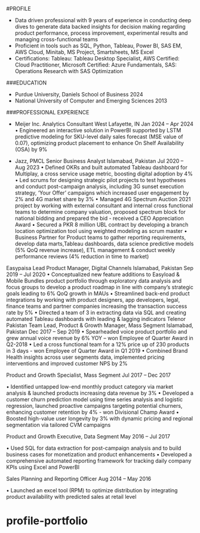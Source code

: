 #PROFILE
- Data driven professional with 9 years of experience in conducting deep dives to generate data backed insights for decision making regarding product performance, process improvement, experimental results and managing cross-functional teams
- Proficient in tools such as SQL, Python, Tableau, Power BI, SAS EM, AWS Cloud, Minitab, MS Project, Smartsheets, MS Excel
- Certifications: Tableau: Tableau Desktop Specialist, AWS Certified: Cloud Practitioner, Microsoft Certified: Azure Fundamentals, SAS: Operations Research with SAS Optimization

###EDUCATION
- Purdue University, Daniels School of Business 2024
- National University of Computer and Emerging Sciences 2013 

###PROFESSIONAL EXPERIENCE	
- Meijer Inc.
Analytics Consultant 	West Lafayette, IN
Jan 2024 – Apr 2024
•	Engineered an interactive solution in PowerBI supported by LSTM predictive modeling for SKU-level daily sales forecast (MSE value of 0.07), optimizing product placement to enhance On Shelf Availability (OSA) by 9%

- Jazz, PMCL
Senior Business Analyst	Islamabad, Pakistan
Jul 2020 – Aug 2023
•	Defined OKRs and built automated Tableau dashboard for Multiplay, a cross service usage metric, boosting digital adoption by 4%
•	Led scrums for designing strategic pilot projects to test hypotheses and conduct post-campaign analysis, including 3G sunset execution strategy, ‘Your Offer’ campaigns which increased user engagement by 2% and 4G market share by 3%
•	Managed 4G Spectrum Auction 2021 project by working with external consultant and internal cross functional teams to determine company valuation, proposed spectrum block for national bidding and prepared the bid - received a CEO Appreciation Award
•	Secured a PKR 8 million UBL contract by developing a branch location optimization tool using weighted modeling as scrum master
•	Business Partner for Product teams to gather reporting requirements, develop data marts,Tableau dashboards, data science predictive models (5% QoQ revenue increase), ETL management & conduct weekly performance reviews (4% reduction in time to market)

Easypaisa
Lead Product Manager, Digital Channels	Islamabad, Pakistan
Sep 2019 – Jul 2020
•	Conceptualized new feature additions to Easyload & Mobile Bundles product portfolio through exploratory data analysis and focus groups to develop a product roadmap in line with company’s strategic goals leading to 6% QoQ growth in MAUs 
•	Streamlined back-end product integrations by working with product designers, app developers, legal, finance teams and partner companies increasing the transaction success rate by 5%
•	Directed a team of 3 in extracting data via SQL and creating automated Tableau dashboards with leading & lagging indicators
Telenor Pakistan
Team Lead, Product & Growth Manager, Mass Segment
	Islamabad, Pakistan
Dec 2017 – Sep 2019
•	Spearheaded voice product portfolio and grew annual voice revenue by 6% YOY – won Employee of Quarter Award in Q2-2018
•	Led a cross functional team for a 12% price up of 230 products in 3 days - won Employee of Quarter Award in Q1 2019
•	Combined Brand Health insights across user segments data, implemented pricing interventions and improved customer NPS by 2%
 
Product and Growth Specialist, Mass Segment                                                                                                      Jul 2017 – Dec 2017

•	Identified untapped low-end monthly product category via market analysis & launched products increasing data revenue by 3%
•	Developed a customer churn prediction model using time series analysis and logistic regression, launched proactive campaigns targeting potential churners, enhancing customer retention by 4% - won Divisional Champ Award
•	Boosted high-value user longevity by 3% with dynamic pricing and regional segmentation via tailored CVM campaigns

Product and Growth Executive, Data Segment                                                                                                     May 2016 – Jul 2017

•	Used SQL for data extraction for post-campaign analysis and to build business cases for monetization and product enhancements
•	Developed a comprehensive automated reporting framework for tracking daily company KPIs using Excel and PowerBI 

Sales Planning and Reporting Officer                                                                                                                  Aug 2014 – May 2016

•	Launched an excel tool (RPM) to optimize distribution by integrating product availability with predicted sales at retail level
# profile-portfolio

